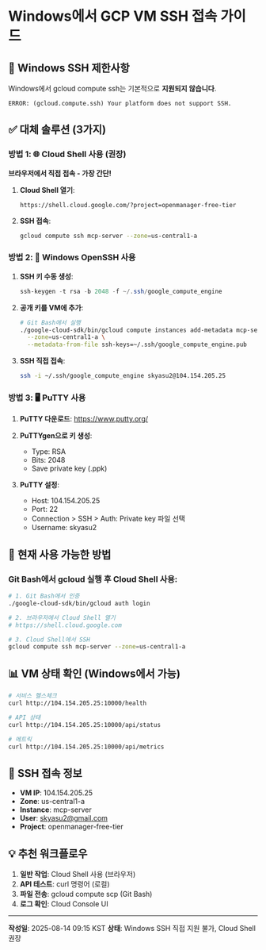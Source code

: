 # Windows에서 GCP VM SSH 접속 가이드

## 🚨 Windows SSH 제한사항

Windows에서 gcloud compute ssh는 기본적으로 **지원되지 않습니다**.
```
ERROR: (gcloud.compute.ssh) Your platform does not support SSH.
```

## ✅ 대체 솔루션 (3가지)

### 방법 1: 🌐 Cloud Shell 사용 (권장)
**브라우저에서 직접 접속 - 가장 간단!**

1. **Cloud Shell 열기**:
   ```
   https://shell.cloud.google.com/?project=openmanager-free-tier
   ```

2. **SSH 접속**:
   ```bash
   gcloud compute ssh mcp-server --zone=us-central1-a
   ```

### 방법 2: 🔧 Windows OpenSSH 사용

1. **SSH 키 수동 생성**:
   ```powershell
   ssh-keygen -t rsa -b 2048 -f ~/.ssh/google_compute_engine
   ```

2. **공개 키를 VM에 추가**:
   ```bash
   # Git Bash에서 실행
   ./google-cloud-sdk/bin/gcloud compute instances add-metadata mcp-server \
     --zone=us-central1-a \
     --metadata-from-file ssh-keys=~/.ssh/google_compute_engine.pub
   ```

3. **SSH 직접 접속**:
   ```bash
   ssh -i ~/.ssh/google_compute_engine skyasu2@104.154.205.25
   ```

### 방법 3: 🖥️ PuTTY 사용

1. **PuTTY 다운로드**: https://www.putty.org/

2. **PuTTYgen으로 키 생성**:
   - Type: RSA
   - Bits: 2048
   - Save private key (.ppk)

3. **PuTTY 설정**:
   - Host: 104.154.205.25
   - Port: 22
   - Connection > SSH > Auth: Private key 파일 선택
   - Username: skyasu2

## 🎯 현재 사용 가능한 방법

### Git Bash에서 gcloud 실행 후 Cloud Shell 사용:
```bash
# 1. Git Bash에서 인증
./google-cloud-sdk/bin/gcloud auth login

# 2. 브라우저에서 Cloud Shell 열기
# https://shell.cloud.google.com

# 3. Cloud Shell에서 SSH
gcloud compute ssh mcp-server --zone=us-central1-a
```

## 📊 VM 상태 확인 (Windows에서 가능)

```bash
# 서비스 헬스체크
curl http://104.154.205.25:10000/health

# API 상태
curl http://104.154.205.25:10000/api/status

# 메트릭
curl http://104.154.205.25:10000/api/metrics
```

## 🔑 SSH 접속 정보

- **VM IP**: 104.154.205.25
- **Zone**: us-central1-a
- **Instance**: mcp-server
- **User**: skyasu2@gmail.com
- **Project**: openmanager-free-tier

## 💡 추천 워크플로우

1. **일반 작업**: Cloud Shell 사용 (브라우저)
2. **API 테스트**: curl 명령어 (로컬)
3. **파일 전송**: gcloud compute scp (Git Bash)
4. **로그 확인**: Cloud Console UI

---

**작성일**: 2025-08-14 09:15 KST
**상태**: Windows SSH 직접 지원 불가, Cloud Shell 권장